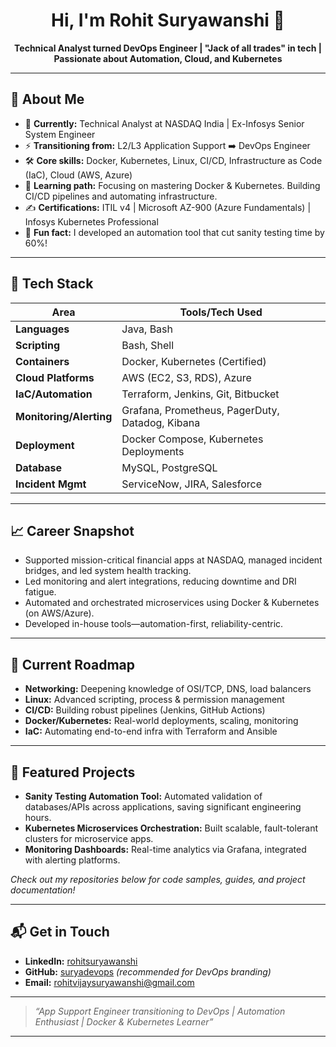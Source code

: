 <h1 align="center">Hi, I'm Rohit Suryawanshi 👋</h1>

<p align="center">
  <b>Technical Analyst turned DevOps Engineer | "Jack of all trades" in tech | Passionate about Automation, Cloud, and Kubernetes</b>
</p>

---

## 🚀 About Me

- 🏢 **Currently:** Technical Analyst at NASDAQ India | Ex-Infosys Senior System Engineer
- ⚡ **Transitioning from:** L2/L3 Application Support ➡️ DevOps Engineer
- 🛠️ **Core skills:** Docker, Kubernetes, Linux, CI/CD, Infrastructure as Code (IaC), Cloud (AWS, Azure)
- 🌱 **Learning path:** Focusing on mastering Docker & Kubernetes. Building CI/CD pipelines and automating infrastructure.
- ✍️ **Certifications:** ITIL v4 | Microsoft AZ-900 (Azure Fundamentals) | Infosys Kubernetes Professional
- 📣 **Fun fact:** I developed an automation tool that cut sanity testing time by 60%!

---

## 🧰 Tech Stack

| Area                 | Tools/Tech Used                                           |
|----------------------|----------------------------------------------------------|
| **Languages**        | Java, Bash                                               |
| **Scripting**        | Bash, Shell                                              |
| **Containers**       | Docker, Kubernetes (Certified)                           |
| **Cloud Platforms**  | AWS (EC2, S3, RDS), Azure                               |
| **IaC/Automation**   | Terraform, Jenkins, Git, Bitbucket                      |
| **Monitoring/Alerting** | Grafana, Prometheus, PagerDuty, Datadog, Kibana      |
| **Deployment**       | Docker Compose, Kubernetes Deployments                   |
| **Database**         | MySQL, PostgreSQL                                        |
| **Incident Mgmt**    | ServiceNow, JIRA, Salesforce                            |

---

## 📈 Career Snapshot

- Supported mission-critical financial apps at NASDAQ, managed incident bridges, and led system health tracking.
- Led monitoring and alert integrations, reducing downtime and DRI fatigue.
- Automated and orchestrated microservices using Docker & Kubernetes (on AWS/Azure).
- Developed in-house tools—automation-first, reliability-centric.

---

## 🚧 Current Roadmap

- **Networking:** Deepening knowledge of OSI/TCP, DNS, load balancers
- **Linux:** Advanced scripting, process & permission management
- **CI/CD:** Building robust pipelines (Jenkins, GitHub Actions)
- **Docker/Kubernetes:** Real-world deployments, scaling, monitoring
- **IaC:** Automating end-to-end infra with Terraform and Ansible

---

## 📂 Featured Projects

- **Sanity Testing Automation Tool:** Automated validation of databases/APIs across applications, saving significant engineering hours.
- **Kubernetes Microservices Orchestration:** Built scalable, fault-tolerant clusters for microservice apps.
- **Monitoring Dashboards:** Real-time analytics via Grafana, integrated with alerting platforms.

*Check out my repositories below for code samples, guides, and project documentation!*

---

## 📬 Get in Touch

- **LinkedIn:** [rohitsuryawanshi](https://linkedin.com/in/suryaadev)
- **GitHub:** [suryadevops](https://github.com/suryadevops) _(recommended for DevOps branding)_
- **Email:** rohitvijaysuryawanshi@gmail.com

---

> _“App Support Engineer transitioning to DevOps | Automation Enthusiast | Docker & Kubernetes Learner”_

---

<!-- GITHUB STATS & BADGES (Optional, add if you want visual metrics)
![GitHub Stats](https://github-readme-stats.vercel.app/api?username=suryadevops&show_icons=true&hide=prs&count_private=true)
![Top Langs](https://github-readme-stats.vercel.app/api/top-langs/?username=suryadevops)
-->

